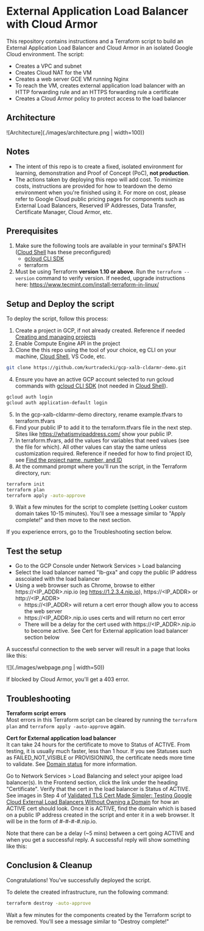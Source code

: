 # External Application Load Balancer with Cloud Armor

This repository contains instructions and a Terraform script to build an External Application Load Balancer and Cloud Armor in an isolated Google Cloud environment. The script:
* Creates a VPC and subnet
* Creates Cloud NAT for the VM
* Creates a web server GCE VM running Nginx
* To reach the VM, creates external application load balancer with an HTTP forwarding rule and an HTTPS forwarding rule a certificate
* Creates a Cloud Armor policy to protect access to the load balancer

## Architecture
![Architecture](./images/architecture.png | width=100))

## Notes
* The intent of this repo is to create a fixed, isolated environment for learning, demonstration and Proof of Concept (PoC), **not production**.
* The actions taken by deploying this repo will add cost. To minimize costs, instructions are provided for how to teardown the demo environment when you're finished using it. For more on cost, please refer to Google Cloud public pricing pages for components such as External Load Balancers, Reserved IP Addresses, Data Transfer, Certificate Manager, Cloud Armor, etc.


## Prerequisites
1. Make sure the following tools are available in your terminal's $PATH ([Cloud Shell](https://cloud.google.com/shell/docs/how-cloud-shell-works) has these preconfigured)
    * [gcloud CLI SDK](https://cloud.google.com/sdk/docs/install)
    * terraform
2. Must be using Terraform **version 1.10 or above**. Run the `terraform --version` command to verify version. If needed, upgrade instructions here: https://www.tecmint.com/install-terraform-in-linux/


## Setup and Deploy the script

To deploy the script, follow this process:
1. Create a project in GCP, if not already created. Reference if needed [Creating and managing projects](https://cloud.google.com/resource-manager/docs/creating-managing-projects)
2. Enable Compute Engine API in the project
3. Clone the this repo using the tool of your choice, eg CLI on your machine, [Cloud Shell](https://cloud.google.com/shell/docs/how-cloud-shell-works), VS Code, etc.
```sh
git clone https://github.com/kurtradecki/gcp-xalb-cldarmr-demo.git
```
4. Ensure you have an active GCP account selected to run gcloud commands with [gcloud CLI SDK](https://cloud.google.com/sdk/docs/install) (not needed in [Cloud Shell](https://cloud.google.com/shell/docs/how-cloud-shell-works)).
```sh
gcloud auth login
gcloud auth application-default login
```
5. In the gcp-xalb-cldarmr-demo directory, rename example.tfvars to terraform.tfvars
6. Find your public IP to add it to the terraform.tfvars file in the next step. Sites like https://whatismyipaddress.com/ show your public IP.
7. In terraform.tfvars, add the values for variables that need values (see the file for which). All other values can stay the same unless customization required. Reference if needed for how to find project ID, see [Find the project name, number, and ID](https://cloud.google.com/resource-manager/docs/creating-managing-projects#identifying_projects)
8. At the command prompt where you'll run the script, in the Terraform directory, run:
```sh 
terraform init
terraform plan
terraform apply -auto-approve
```
9. Wait a few minutes for the script to complete (setting Looker custom domain takes 10-15 minutes). You'll see a message similar to "Apply complete!" and then move to the next section.

If you experience errors, go to the Troubleshooting section below.

## Test the setup

* Go to the GCP Console under Network Services > Load balancing
* Select the load balancer named "lb-gxa" and copy the public IP address asscoiated with the load balancer
* Using a web browser such as Chrome, browse to either https://<IP_ADDR>.nip.io (eg https://1.2.3.4.nip.io), https://<IP_ADDR> or http://<IP_ADDR> 
   * https://<IP_ADDR> will return a cert error though allow you to access the web server
   * https://<IP_ADDR>.nip.io uses certs and will return no cert error
   * There will be a delay for the cert used with https://<IP_ADDR>.nip.io to become active. See Cert for External application load balancer section below
 
A successful connection to the web server will result in a page that looks like this:

![](./images/webpage.png | width=50))

If blocked by Cloud Armor, you'll get a 403 error. 

## Troubleshooting

**Terraform script errors**\
Most errors in this Terraform script can be cleared by running the `terraform plan` and `terraform apply -auto-approve` again. 

**Cert for External application load balancer**\
It can take 24 hours for the certificate to move to Status of ACTIVE. From testing, it is usually much faster, less than 1 hour. If you see Statuses such as FAILED_NOT_VISIBLE or PROVISIONING, the certificate needs more time to validate. See [Domain status](https://cloud.google.com/load-balancing/docs/ssl-certificates/troubleshooting#domain-status) for more information. 

Go to Network Services > Load Balancing and select your apigee load balancer(s). In the Frontend section, click the link under the heading "Certificate". Verify that the cert in the load balancer is Status of ACTIVE. See images in Step 4 of [Validated TLS Cert Made Simpler: Testing Google Cloud External Load Balancers Without Owning a Domain](https://medium.com/google-cloud/validated-tls-cert-made-simpler-testing-google-cloud-external-load-balancers-without-owning-a-d5a972bac3b2) for how an ACTIVE cert should look. Once it is ACTIVE, find the domain which is based on a public IP address created in the script and enter it in a web browser. It will be in the form of #-#-#-#.nip.io. 

Note that there can be a delay (~5 mins) between a cert going ACTIVE and when you get a successful reply. A successful reply will show something like this:



## Conclusion & Cleanup

Congratulations! You've successfully deployed the script.

To delete the created infrastructure, run the following command:

```sh
terraform destroy -auto-approve
```

Wait a few minutes for the components created by the Terraform script to be removed. You'll see a message similar to "Destroy complete!" 
